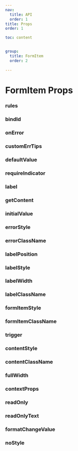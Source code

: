 ```yaml
---
nav: 
  title: API
  order: 1
title: Props
order: 1

toc: content
  

group:
  title: FormItem
  order: 2
  
---
```


# FormItem Props 
### rules
<APIWrap apiInstance="{&quot;defaultValue&quot;:null,&quot;name&quot;:&quot;rules&quot;,&quot;type&quot;:{&quot;name&quot;:&quot;Rules&quot;},&quot;tags&quot;:{&quot;resetType&quot;:&quot;Rules | Rules[]&quot;,&quot;localKey&quot;:&quot;API.form.global.props.formItem.rules&quot;,&quot;description&quot;:&quot;Form item verification rules, if it is an empty array or has no value, the form item will not be verified.&quot;}}" ></APIWrap>
### bindId
<APIWrap apiInstance="{&quot;defaultValue&quot;:null,&quot;name&quot;:&quot;bindId&quot;,&quot;type&quot;:{&quot;name&quot;:&quot;any&quot;},&quot;tags&quot;:{&quot;localKey&quot;:&quot;API.form.global.props.formItem.bindId&quot;,&quot;description&quot;:&quot;The field name bound to the form item is used to identify the uniqueness of the form item&quot;}}" ></APIWrap>
### onError
<APIWrap apiInstance="{&quot;defaultValue&quot;:null,&quot;name&quot;:&quot;onError&quot;,&quot;type&quot;:{&quot;name&quot;:&quot;((msg: string, name?: string) => void)&quot;},&quot;tags&quot;:{&quot;localKey&quot;:&quot;API.form.global.props.formItem.onError&quot;,&quot;description&quot;:&quot;Callback function when form item verification fails&quot;}}" ></APIWrap>
### customErrTips
<APIWrap apiInstance="{&quot;defaultValue&quot;:{&quot;value&quot;:&quot;false&quot;},&quot;name&quot;:&quot;customErrTips&quot;,&quot;type&quot;:{&quot;name&quot;:&quot;boolean&quot;},&quot;tags&quot;:{&quot;localKey&quot;:&quot;API.form.global.props.formItem.customErrTips&quot;,&quot;description&quot;:&quot;Whether to customize error message prompts. If true, the form item will not display error messages by default. will be handled externally&quot;}}" ></APIWrap>
### defaultValue
<APIWrap apiInstance="{&quot;defaultValue&quot;:null,&quot;name&quot;:&quot;defaultValue&quot;,&quot;type&quot;:{&quot;name&quot;:&quot;any&quot;},&quot;tags&quot;:{&quot;localKey&quot;:&quot;API.form.global.props.formItem.defaultValue&quot;,&quot;description&quot;:&quot;The default value for the form item content to be displayed&quot;}}" ></APIWrap>
### requireIndicator
<APIWrap apiInstance="{&quot;defaultValue&quot;:{&quot;value&quot;:&quot;*&quot;},&quot;name&quot;:&quot;requireIndicator&quot;,&quot;type&quot;:{&quot;name&quot;:&quot;ReactNode&quot;},&quot;tags&quot;:{&quot;localKey&quot;:&quot;API.form.global.props.formItem.requireIndicator&quot;,&quot;description&quot;:&quot;Form item required indicator&quot;,&quot;resetType&quot;:&quot;boolean | ReactNode&quot;}}" ></APIWrap>
### label
<APIWrap apiInstance="{&quot;defaultValue&quot;:null,&quot;name&quot;:&quot;label&quot;,&quot;type&quot;:{&quot;name&quot;:&quot;ReactNode&quot;},&quot;tags&quot;:{&quot;localKey&quot;:&quot;API.form.global.props.formItem.label&quot;,&quot;description&quot;:&quot;Form item label&quot;}}" ></APIWrap>
### getContent
<APIWrap apiInstance="{&quot;defaultValue&quot;:null,&quot;name&quot;:&quot;getContent&quot;,&quot;type&quot;:{&quot;name&quot;:&quot;((options: GetContentOptions) => ReactNode)&quot;},&quot;tags&quot;:{&quot;localKey&quot;:&quot;API.form.global.props.formItem.getContent&quot;,&quot;resetType&quot;:&quot;(options: Options) => ReactNode&quot;,&quot;infoPath&quot;:&quot;docs_api_apiDocs_defineProps&quot;,&quot;infoTitle&quot;:&quot;callback Options&quot;,&quot;description&quot;:&quot;When using the FormItem component to create a controlled form item, you need to pass in this method, which returns the content that needs to be rendered. The parameters of getContent include the API of the form item, the model data of the form item, the verification status, and the attrs that match the native attributes.&quot;}}" ></APIWrap>
### initialValue
<APIWrap apiInstance="{&quot;defaultValue&quot;:null,&quot;name&quot;:&quot;initialValue&quot;,&quot;type&quot;:{&quot;name&quot;:&quot;any&quot;},&quot;tags&quot;:{&quot;description&quot;:&quot;Initial value, used for the first rendering during FormItem initialization&quot;,&quot;localKey&quot;:&quot;API.form.global.props.form.share.initialValue&quot;,&quot;version&quot;:&quot;1.3.7&quot;}}" ></APIWrap>
### errorStyle
<APIWrap apiInstance="{&quot;defaultValue&quot;:null,&quot;name&quot;:&quot;errorStyle&quot;,&quot;type&quot;:{&quot;name&quot;:&quot;CSSInterpolation&quot;},&quot;tags&quot;:{&quot;localKey&quot;:&quot;API.form.global.props.form.share.errorStyle&quot;,&quot;description&quot;:&quot;Error message style, supports object nesting writing method&quot;}}" ></APIWrap>
### errorClassName
<APIWrap apiInstance="{&quot;defaultValue&quot;:null,&quot;name&quot;:&quot;errorClassName&quot;,&quot;type&quot;:{&quot;name&quot;:&quot;string&quot;},&quot;tags&quot;:{&quot;description&quot;:&quot;Error prompt class name.&quot;,&quot;localKey&quot;:&quot;API.form.global.props.form.share.errorClass&quot;,&quot;version&quot;:&quot;1.3.4&quot;}}" ></APIWrap>
### labelPosition
<APIWrap apiInstance="{&quot;defaultValue&quot;:{&quot;value&quot;:&quot;row&quot;},&quot;name&quot;:&quot;labelPosition&quot;,&quot;type&quot;:{&quot;name&quot;:&quot;\&quot;row\&quot; | \&quot;top\&quot;&quot;},&quot;tags&quot;:{&quot;localKey&quot;:&quot;API.form.global.props.form.share.labelPosition&quot;,&quot;description&quot;:&quot;label position&quot;}}" ></APIWrap>
### labelStyle
<APIWrap apiInstance="{&quot;defaultValue&quot;:null,&quot;name&quot;:&quot;labelStyle&quot;,&quot;type&quot;:{&quot;name&quot;:&quot;CSSInterpolation&quot;},&quot;tags&quot;:{&quot;localKey&quot;:&quot;API.form.global.props.form.share.labelStyle&quot;,&quot;description&quot;:&quot;Label style, supports object nesting writing method&quot;}}" ></APIWrap>
### labelWidth
<APIWrap apiInstance="{&quot;defaultValue&quot;:null,&quot;name&quot;:&quot;labelWidth&quot;,&quot;type&quot;:{&quot;name&quot;:&quot;string | number&quot;},&quot;tags&quot;:{&quot;localKey&quot;:&quot;API.form.global.props.form.share.labelWidth&quot;,&quot;description&quot;:&quot;Label width&quot;}}" ></APIWrap>
### labelClassName
<APIWrap apiInstance="{&quot;defaultValue&quot;:null,&quot;name&quot;:&quot;labelClassName&quot;,&quot;type&quot;:{&quot;name&quot;:&quot;string&quot;},&quot;tags&quot;:{&quot;description&quot;:&quot;Label class name&quot;,&quot;localKey&quot;:&quot;API.form.global.props.form.share.labelClass&quot;,&quot;version&quot;:&quot;1.3.4&quot;}}" ></APIWrap>
### formItemStyle
<APIWrap apiInstance="{&quot;defaultValue&quot;:null,&quot;name&quot;:&quot;formItemStyle&quot;,&quot;type&quot;:{&quot;name&quot;:&quot;CSSInterpolation&quot;},&quot;tags&quot;:{&quot;localKey&quot;:&quot;API.form.global.props.form.share.formItemStyle&quot;,&quot;description&quot;:&quot;Form item style, supports object nesting writing method&quot;}}" ></APIWrap>
### formItemClassName
<APIWrap apiInstance="{&quot;defaultValue&quot;:null,&quot;name&quot;:&quot;formItemClassName&quot;,&quot;type&quot;:{&quot;name&quot;:&quot;string&quot;},&quot;tags&quot;:{&quot;description&quot;:&quot;Form item class&quot;,&quot;localKey&quot;:&quot;API.form.global.props.form.share.formItemClass&quot;,&quot;version&quot;:&quot;1.3.4&quot;}}" ></APIWrap>
### trigger
<APIWrap apiInstance="{&quot;defaultValue&quot;:{&quot;value&quot;:&quot;change&quot;},&quot;name&quot;:&quot;trigger&quot;,&quot;type&quot;:{&quot;name&quot;:&quot;\&quot;change\&quot; | \&quot;blur\&quot; | \&quot;manual\&quot; | (\&quot;change\&quot; | \&quot;blur\&quot; | \&quot;manual\&quot;)[]&quot;},&quot;tags&quot;:{&quot;localKey&quot;:&quot;API.form.global.props.form.share.trigger&quot;,&quot;description&quot;:&quot;Trigger verification event&quot;}}" ></APIWrap>
### contentStyle
<APIWrap apiInstance="{&quot;defaultValue&quot;:null,&quot;name&quot;:&quot;contentStyle&quot;,&quot;type&quot;:{&quot;name&quot;:&quot;CSSInterpolation&quot;},&quot;tags&quot;:{&quot;localKey&quot;:&quot;API.form.global.props.form.share.contentStyle&quot;,&quot;description&quot;:&quot;Form item content style, supports object nesting writing method&quot;}}" ></APIWrap>
### contentClassName
<APIWrap apiInstance="{&quot;defaultValue&quot;:null,&quot;name&quot;:&quot;contentClassName&quot;,&quot;type&quot;:{&quot;name&quot;:&quot;string&quot;},&quot;tags&quot;:{&quot;description&quot;:&quot;Content area style class name&quot;,&quot;localKey&quot;:&quot;API.form.global.props.form.share.contentClass&quot;,&quot;version&quot;:&quot;1.3.4&quot;}}" ></APIWrap>
### fullWidth
<APIWrap apiInstance="{&quot;defaultValue&quot;:{&quot;value&quot;:&quot;false&quot;},&quot;name&quot;:&quot;fullWidth&quot;,&quot;type&quot;:{&quot;name&quot;:&quot;boolean&quot;},&quot;tags&quot;:{&quot;localKey&quot;:&quot;API.form.global.props.form.share.fullWidth&quot;,&quot;description&quot;:&quot;Whether the width of the form item fills the entire row&quot;}}" ></APIWrap>
### contextProps
<APIWrap apiInstance="{&quot;defaultValue&quot;:null,&quot;name&quot;:&quot;contextProps&quot;,&quot;type&quot;:{&quot;name&quot;:&quot;ContextProps&quot;},&quot;tags&quot;:{&quot;localKey&quot;:&quot;API.form.global.props.form.share.contextProps&quot;,&quot;resetType&quot;:&quot;ContextProps&quot;,&quot;infoTitle&quot;:&quot;prop&quot;,&quot;infoPath&quot;:&quot;docs_api_apiDocs_contextProps&quot;,&quot;description&quot;:&quot;Form item option life cycle. Where dependencies are collected for the entire form&quot;}}" ></APIWrap>
### readOnly
<APIWrap apiInstance="{&quot;defaultValue&quot;:{&quot;value&quot;:&quot;false&quot;},&quot;name&quot;:&quot;readOnly&quot;,&quot;type&quot;:{&quot;name&quot;:&quot;boolean&quot;},&quot;tags&quot;:{&quot;localKey&quot;:&quot;API.form.global.props.form.share.readOnly&quot;,&quot;description&quot;:&quot;Whether the form item is read-only will pass this property to the form item's rendering control&quot;}}" ></APIWrap>
### readOnlyText
<APIWrap apiInstance="{&quot;defaultValue&quot;:null,&quot;name&quot;:&quot;readOnlyText&quot;,&quot;type&quot;:{&quot;name&quot;:&quot;ReactNode | (() => ReactNode)&quot;},&quot;tags&quot;:{&quot;localKey&quot;:&quot;API.form.global.props.form.share.readOnlyText&quot;,&quot;description&quot;:&quot;Customize content displayed in read-only state&quot;}}" ></APIWrap>
### formatChangeValue
<APIWrap apiInstance="{&quot;defaultValue&quot;:null,&quot;name&quot;:&quot;formatChangeValue&quot;,&quot;type&quot;:{&quot;name&quot;:&quot;((event: any) => any)&quot;},&quot;tags&quot;:{&quot;localKey&quot;:&quot;API.form.global.props.form.share.formatChangeValue&quot;,&quot;resetType&quot;:&quot;(e: any) => any&quot;,&quot;description&quot;:&quot;The value of the formatted control&quot;}}" ></APIWrap>
### noStyle
<APIWrap apiInstance="{&quot;defaultValue&quot;:{&quot;value&quot;:&quot;false&quot;},&quot;name&quot;:&quot;noStyle&quot;,&quot;type&quot;:{&quot;name&quot;:&quot;boolean&quot;},&quot;tags&quot;:{&quot;localKey&quot;:&quot;API.form.global.props.form.share.noStyle&quot;,&quot;version&quot;:&quot;1.5.1&quot;}}" ></APIWrap>
